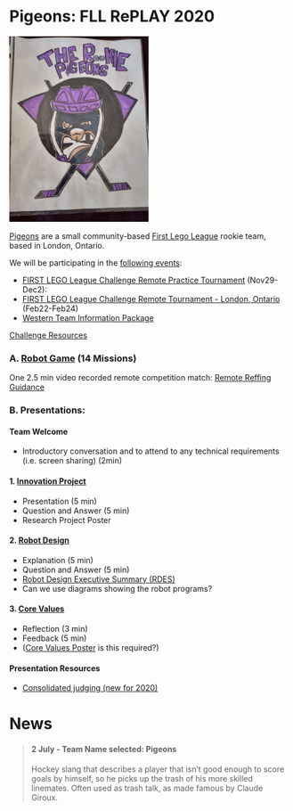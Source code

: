 # Pigeons: FLL RePLAY 2020

[![image](pigeon-logo.png)](https://fll-pigeons.github.io/gamechangers/)

[Pigeons](https://fll-pigeons.github.io/gamechangers/) are a small community-based [First Lego League](https://www.firstroboticscanada.org/fll/) rookie team, based in London, Ontario.

We will be participating in the [following events](https://www.firstroboticscanada.org/covid-3/):

  * [FIRST LEGO League Challenge Remote Practice Tournament](https://drive.google.com/file/d/1r0kj3WJekACYdHOAu3Z_-qRU7YjFfBcE/view) (Nov29-Dec2):
  * [FIRST LEGO League Challenge Remote Tournament - London, Ontario](https://www.eng.uwo.ca/outreach/first-robotics/lego-league/) (Feb22-Feb24)
   * [Western Team Information Package](https://drive.google.com/file/d/1CBPlQyqS-cUpvE5I3Y-6UIPG8FO1QV8W/view)
  
[Challenge Resources](challenge.md)

### A. [Robot Game](robotgame.md) (14 Missions)

One 2.5 min video recorded remote competition match: [Remote Reffing Guidance](https://info.firstinspires.org/hubfs/Education_Resources/thinkscape/PD/FLL%20Explore%20and%20Challenge/RePLAY%20Remote%20Reffing%20Guidance.pdf)

### B. Presentations:

#### Team Welcome
* Introductory conversation and to attend to any technical requirements (i.e. screen sharing) (2min)

#### 1. [Innovation Project](project.md)
* Presentation (5 min)
* Question and Answer (5 min)
* Research Project Poster

#### 2. [Robot Design](robotDesign.md)
* Explanation (5 min)
* Question and Answer (5 min) 
* [Robot Design Executive Summary (RDES)](IO_RDES.pdf)
* Can we use diagrams showing the robot programs?

#### 3. [Core Values](coreValues.md)
* Reflection (3 min)
* Feedback (5 min)
* ([Core Values Poster](http://flltutorials.com/translations/en-us/CoreValues/CVPoster.pdf) is this required?)

#### Presentation Resources
* [Consolidated judging (new for 2020)](https://firstinspiresst01.blob.core.windows.net/first-game-changers/fll-challenge/Judging-Session-for-Teams.pdf)


# News
> #### 2 July - Team Name selected: Pigeons
> Hockey slang that describes a player that isn’t good enough to score goals by himself, so he picks up the trash of his more skilled linemates. Often used as trash talk, as made famous by Claude Giroux.
